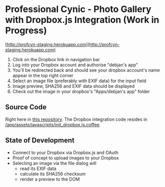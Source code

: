 Professional Cynic - Photo Gallery with Dropbox.js Integration (Work in Progress)
=================================================================================

[http://profcyn-staging.herokuapp.com](http://profcyn-staging.herokuapp.com)

1. Click on the Dropbox link in navigation bar
2. Log into your Dropbox account and authorise "debjan's app"
3. You'll be redirected back and should see your dropbox account's
name appear in the top right corner
4. Select an image file (preferably with EXIF data) for the input field
5. Image preview, SHA256 and EXIF data should be displayed
6. Check out the image in your dropbox's "Apps/debjan's app" folder

Source Code
-----------
Right here in [this repository](https://github.com/paulwittmann/professional-cynic).
The Dropbox integration code resides in [/app/assets/javascripts/init_dropbox.js.coffee](https://github.com/paulwittmann/professional-cynic/blob/master/app/assets/javascripts/init_dropbox.js.coffee).

State of Development
--------------------
+ Connect to your Dropbox via Dropbox.js and OAuth
+ Proof of concept to upload images to your Dropbox
+ Selecting an image via the file dialog will
  - read its EXIF data
  - calculate its SHA256 checksum
  - render a preview to the DOM
